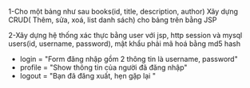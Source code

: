 1-Cho một bảng như sau books(id, title, description, author)
Xây dựng CRUD( Thêm, sửa, xoá, list danh sách) cho bảng trên bằng JSP 

2-Xây dựng hệ thống xác thực bằng user với jsp, http session và mysql 
users(id, username, password), mật khẩu phải mã hoá bằng md5 hash

- login = "Form đăng nhập gồm 2 thông tin là username, password"
- profile = "Show thông tin của người đã đăng nhập"
- logout = "Bạn đã đăng xuất, hẹn gặp lại "

